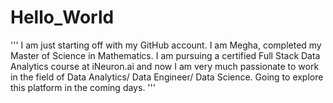 # Hello_World
'''
I am just starting off with my GitHub account. I am Megha, completed my Master of Science in Mathematics. I am pursuing a certified Full Stack Data Analytics course at iNeuron.ai and now I am very much passionate to work in the field of Data Analytics/ Data Engineer/ Data Science. Going to explore this platform in the coming days.
'''
